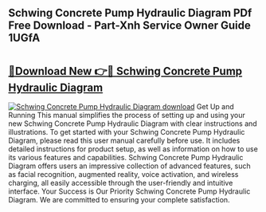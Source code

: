 ## Schwing Concrete Pump Hydraulic Diagram PDf Free Download - Part-Xnh Service Owner Guide 1UGfA

# <h2><a href="http://dftlan.blite.top/?on=Schwing+Concrete+Pump+Hydraulic+Diagram">🔗Download New 👉🔴 Schwing Concrete Pump Hydraulic Diagram</a></h2>

[![Schwing Concrete Pump Hydraulic Diagram download](https://i.imgur.com/lujVjoI.png)](http://dftlan.blite.top/?on=Schwing+Concrete+Pump+Hydraulic+Diagram)
Get Up and Running This manual simplifies the process of setting up and using your new Schwing Concrete Pump Hydraulic Diagram with clear instructions and illustrations. To get started with your Schwing Concrete Pump Hydraulic Diagram, please read this user manual carefully before use. It includes detailed instructions for product setup, as well as information on how to use its various features and capabilities. Schwing Concrete Pump Hydraulic Diagram offers users an impressive collection of advanced features, such as facial recognition, augmented reality, voice activation, and wireless charging, all easily accessible through the user-friendly and intuitive interface. Your Success is Our Priority Schwing Concrete Pump Hydraulic Diagram. We are committed to ensuring your complete satisfaction.
